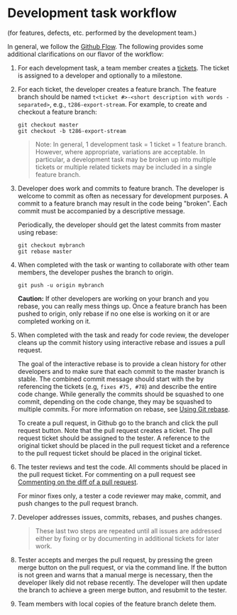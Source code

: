 Development task workflow
=====================

(for features, defects, etc. performed by the development team.)

In general, we follow the [Github Flow](http://scottchacon.com/2011/08/31/github-flow.html).  The following provides some additional clarifications on our flavor of the workflow:

1.  For each development task, a team member creates a [tickets](Tickets.md).  The ticket is assigned to a developer and optionally to a milestone.
2.  For each ticket, the developer creates a feature branch.  The feature branch should be named `t<ticket #>-<short description with words - separated>`, e.g., `t286-export-stream`.  For example, to create and checkout a feature branch:

        git checkout master
        git checkout -b t286-export-stream

    > Note:  In general, 1 development task = 1 ticket = 1 feature branch.  However, where appropriate, variations are acceptable.  In particular, a development task may be broken up into multiple tickets or multiple related tickets may be included in a single feature branch.

3.  Developer does work and commits to feature branch.  The developer is welcome to commit as often as necessary for development purposes.  A commit to a feature branch may result in the code being "broken".  Each commit must be accompanied by a descriptive message.

    Periodically, the developer should get the latest commits from master using rebase:
    
        git checkout mybranch
        git rebase master
        
4.  When completed with the task or wanting to collaborate with other team members, the developer pushes the branch to origin.

        git push -u origin mybranch
        
    **Caution:** If other developers are working on your branch and you rebase, you can really mess things up.  Once a feature branch has been pushed to origin, only rebase if no one else is working on it or are completed working on it.

5.  When completed with the task and ready for code review, the developer cleans up the commit history using interactive rebase and issues a pull request.

    The goal of the interactive rebase is to provide a clean history for other developers and to make sure that each commit to the master branch is stable.  The combined commit message should start with the by referencing the tickets (e.g, `fixes #75, #78`) and describe the entire code change.  While generally the commits should be squashed to one commit, depending on the code change, they may be squashed to multiple commits.  For more information on rebase, see [Using Git rebase](https://help.github.com/articles/using-git-rebase/).
    
    To create a pull request, in Github go to the branch and click the pull request button.  Note that the pull request creates a ticket.  The pull request ticket should be assigned to the tester.  A reference to the original ticket should be placed in the pull request ticket and a reference to the pull request ticket should be placed in the original ticket.  
    
6.  The tester reviews and test the code.  All comments should be placed in the pull request ticket.  For commenting on a pull request see [Commenting on the diff of a pull request](https://help.github.com/articles/commenting-on-the-diff-of-a-pull-request/).

    For minor fixes only, a tester a code reviewer may make, commit, and push changes to the pull request branch.
    
7.  Developer addresses issues, commits, rebases, and pushes changes.

    >These last two steps are repeated until all issues are addressed either by fixing or by documenting in additional tickets for later work.

8.  Tester accepts and merges the pull request, by pressing the green merge button on the pull request, or via the command line. If the button is not green and warns that a manual merge is necessary, then the developer likely did not rebase recently. The developer will then update the branch to achieve a green merge button, and resubmit to the tester.
9.  Team members with local copies of the feature branch delete them.